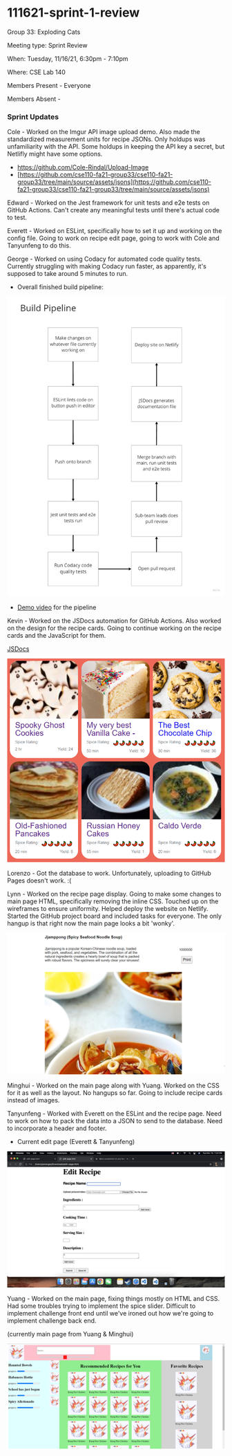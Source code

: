 # 111621-sprint-1-review

Group 33: Exploding Cats

Meeting type: Sprint Review

When: Tuesday, 11/16/21, 6:30pm - 7:10pm

Where: CSE Lab 140

Members Present - Everyone

Members Absent -

### Sprint Updates

Cole - Worked on the Imgur API image upload demo. Also made the standardized measurement units for recipe JSONs. Only holdups was unfamiliarity with the API. Some holdups in keeping the API key a secret, but Netlifly might have some options.

- https://github.com/Cole-Rindal/Upload-Image
- [https://github.com/cse110-fa21-group33/cse110-fa21-group33/tree/main/source/assets/jsons](https://github.com/cse110-fa21-group33/cse110-fa21-group33/tree/main/source/assets/jsons)

Edward - Worked on the Jest framework for unit tests and e2e tests on GitHub Actions. Can't create any meaningful tests until there's actual code to test. 

Everett - Worked on ESLint, specifically how to set it up and working on the config file. Going to work on recipe edit page, going to work with Cole and Tanyunfeng to do this. 

George - Worked on using Codacy for automated code quality tests. Currently struggling with making Codacy run faster, as apparently, it's supposed to take around 5 minutes to run. 

- Overall finished build pipeline:

![Build Pipeline](./media/111621-sprint-1-review.png)

- [Demo video](../cipipeline/phase1.mov) for the pipeline

Kevin - Worked on the JSDocs automation for GitHub Actions. Also worked on the design for the recipe cards. Going to continue working on the recipe cards and the JavaScript for them. 

[JSDocs](https://cse110-fa21-group33.github.io/cse110-fa21-group33/)

![Recipe Cards](./media/111621-sprint-1-review1.png)

Lorenzo - Got the database to work. Unfortunately, uploading to GitHub Pages doesn't work. :( 

Lynn - Worked on the recipe page display. Going to make some changes to main page HTML, specifically removing the inline CSS. Touched up on the wireframes to ensure uniformity. Helped deploy the website on Netlify. Started the GitHub project board and included tasks for everyone. The only hangup is that right now the main page looks a bit 'wonky'. 

![Recipe Page](./media/111621-sprint-1-review2.png)

Minghui - Worked on the main page along with Yuang. Worked on the CSS for it as well as the layout. No hangups so far. Going to include recipe cards instead of images. 

Tanyunfeng - Worked with Everett on the ESLint and the recipe page. Need to work on how to pack the data into a JSON to send to the database. Need to incorporate a header and footer. 

- Current edit page (Everett & Tanyunfeng)

![Edit Page](./media/111621-sprint-1-review3.png)

Yuang - Worked on the main page, fixing things mostly on HTML and CSS. Had some troubles trying to implement the spice slider. Difficult to implement challenge front end until we've ironed out how we're going to implement challenge back end. 

(currently main page from Yuang & Minghui)

![Main Page](./media/111621-sprint-1-review4.png)